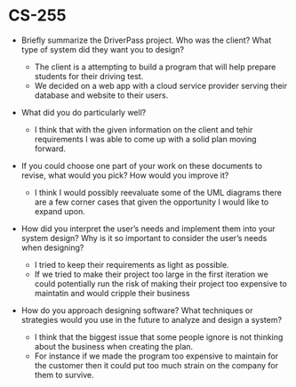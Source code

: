 # CS-255


- Briefly summarize the DriverPass project. Who was the client? What type of system did they want you to design?
  - The client is a attempting to build a program that will help prepare students for their driving test.
  - We decided on a web app with a cloud service provider serving their database and website to their users.

- What did you do particularly well?
  - I think that with the given information on the client and tehir requirements I was able to come up with a solid plan moving forward.

- If you could choose one part of your work on these documents to revise, what would you pick? How would you improve it?
  - I think I would possibly reevaluate some of the UML diagrams there are a few corner cases that given the opportunity I would like to expand upon.

- How did you interpret the user’s needs and implement them into your system design? Why is it so important to consider the user’s needs when designing?
  - I tried to keep their requirements as light as possible.
  - If we tried to make their project too large in the first iteration we could potentially run the risk of making their project too expensive to maintatin and would cripple their business

- How do you approach designing software? What techniques or strategies would you use in the future to analyze and design a system?
  - I think that the biggest issue that some people ignore is not thinking about the business when creating the plan.
  - For instance if we made the program too expensive to maintain for the customer then it could put too much strain on the company for them to survive.
